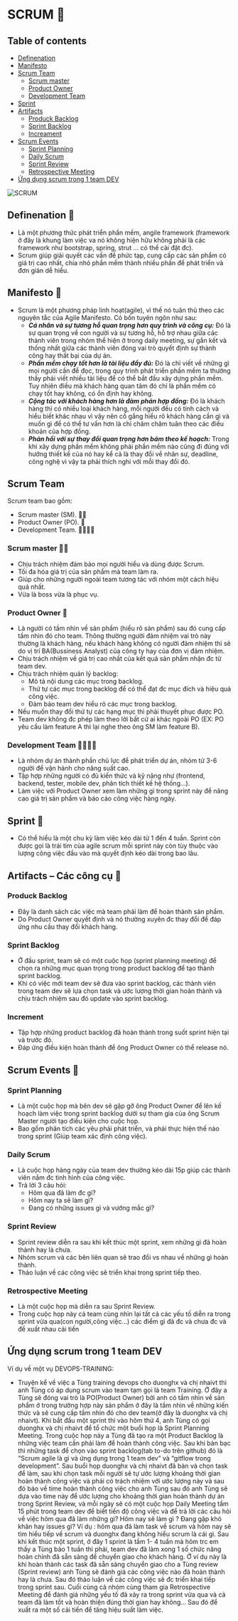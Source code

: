 # SCRUM :star2:

## Table of contents
<!--ts-->
* [Definenation](#define)
* [Manifesto](#manifesto)
* [Scrum Team](#team)
  * [Scrum master](#team1)
  * [Product Owner](#team2)
  * [Development Team](#team3)
* [Sprint](#sprint)
* [Artifacts](#artifacts)
  * [Produck Backlog](#artifact1)
  * [Sprint Backlog](#artifact2)
  * [Increament](#artifact3)
* [Scrum Events](#event)
  * [Sprint Planning](#event1)
  * [Daily Scrum](#event2)
  * [Sprint Review](#event3)
  * [Retrospective Meeting](#event4)
* [Ứng dụng scrum trong 1 team DEV](#ungdung)
<!--te-->

![SCRUM](images/sprint.png)

<a name="define"></a>
## Definenation :book:
- Là một phương thức phát triển phần mềm, angile framework (framework ở đây là khung làm việc va nó không hiện hữu không phải là các framework như bootstrap, spring, strut ... có thể cài đặt đc).
- Scrum giúp giải quyết các vấn đề phức tạp, cung cấp các sản phẩm có giá trị cao nhất, chia nhỏ phần mềm thành nhiều phần để phát triển và đơn giản dễ hiểu.
<a name="manifesto"></a>
## Manifesto :scroll:
- Scrum là một phương pháp linh hoạt(agile), vì thế nó tuân thủ theo các nguyên tắc của Agile Manifesto. Có bốn tuyên ngôn như sau:
  - ***Cá nhân và sự tương hỗ quan trọng hơn quy trình và công cụ:*** Đó là sự quan trọng về con người và sự tương hỗ, hỗ trợ nhau giữa các thành viên trong nhóm thể hiện ở trong daily meeting, sự gắn kết và thống nhất giữa các thành viên đóng vai trò quyết định sự thành công hay thất bại của dự án.
  - ***Phần mềm chạy tốt hơn là tài liệu đầy đủ:*** Đó là chỉ viết về những gì mọi người cần để đọc, trong quy trình phát triển phần mềm ta thường thấy phải viết nhiều tài liệu để có thể bắt đầu xây dựng phần mềm. Tuy nhiên điều mà khách hàng quan tâm đó chỉ là phần mềm có chạy tốt hay không, có ổn định hay không.
  - ***Cộng tác với khách hàng hơn là đàm phán hợp đồng:***  Đó là khách hàng thì có nhiều loại khách hàng, mỗi người đều có tính cách và hiểu biết khác nhau vì vậy nên cố gắng hiểu rõ khách hàng cần gì và muốn gì để có thể tư vấn hơn là chỉ chăm chăm tuân theo các điều khoản của hợp đồng.
  - ***Phản hồi với sự thay đổi quan trọng hơn bám theo kế hoạch:*** Trong khi xây dựng phần mềm không phải phần mềm nào cũng đi đúng với hướng thiết kế của nó hay kể cả là thay đổi về nhân sự, deadline, công nghệ vì vậy ta phải thích nghi với mỗi thay đổi đó.
 <a name="team"></a>
## Scrum Team
Scrum team bao gồm:
- Scrum master (SM). 👨‍🏫
- Product Owner (PO). :man:
- Development Team. 👨‍👨‍👦‍👦
<a name="team1"></a>
### Scrum master 👨‍🏫
- Chịu trách nhiệm đảm bảo mọi người hiểu và dùng được Scrum.
- Tối đa hóa giá trị của sản phẩm mà team làm ra.
- Giúp cho những người ngoài team tương tác với nhóm một cách hiệu quả nhất.
- Vừa là boss vừa là phục vụ.
<a name="team2"></a>
### Product Owner :man:
- Là người có tầm nhìn về sản phẩm (hiểu rõ sản phẩm) sau đó cung cấp tầm nhìn đó cho team. Thông thường người đảm nhiệm vai trò này thường là khách hàng, nếu khách hàng không có người đảm nhiệm thì sẽ do vị trí BA(Bussiness Analyst) của công ty hay của đơn vị đảm nhiệm.
- Chịu trách nhiệm về giá trị cao nhất của kết quả sản phẩm nhận đc từ team dev.
- Chịu trách nhiệm quản lý backlog:
   - Mô tả nội dung các mục trong backlog.
   - Thứ tự các mục trong backlog để có thể đạt đc mục đích và hiệu quả công việc.
   - Đảm bảo team dev hiểu rõ các mục trong backlog.
- Nếu muốn thay đổi thứ tự các hạng mục thì phải thuyết phục được PO.
- Team dev không đc phép làm theo lời bất cứ ai khác ngoài PO (EX: PO yêu cầu làm feature A thì lại nghe theo ông SM làm feature B).
<a name="team3"></a>
### Development Team 👨‍👨‍👦‍👦
- Là nhóm dự án thành phần chủ lực để phát triển dự án, nhóm từ 3-6 người để vận hành cho năng suất cao.
- Tập hợp những người có đủ kiến thức và kỹ năng như (frontend, backend, tester, mobile dev, phân tích thiết kế hệ thống...).
- Làm việc với Product Owner xem làm những gì trong sprint này để nâng cao giá trị sản phẩm và báo cáo công việc hàng ngày.
<a name="sprint"></a>
## Sprint :milky_way:
- Có thể hiểu là một chu kỳ làm việc kéo dài từ 1 đến 4 tuần. Sprint còn được gọi là trái tim của agile scrum mỗi sprint này còn tùy thuộc vào lượng công việc đầu vào mà quyết định kéo dài trong bao lâu.
<a name="artifacts"></a>
## Artifacts – Các công cụ :wrench:
<a name="artifact1"></a>
### Produck Backlog
- Đây là danh sách các việc mà team phải làm để hoàn thành sản phẩm.
- Do Product Owner quyết định và nó thường xuyên đc thay đổi để đáp ứng nhu cầu thay đổi khách hàng.
<a name="artifact2"></a>
### Sprint Backlog
- Ở đầu sprint, team sẽ có một cuộc họp (sprint planning meeting) để chọn ra những mục quan trọng trong product backlog để tạo thành sprint backlog.
- Khi có việc mới team dev sẽ đưa vào sprint backlog, các thành viên trong team dev sẽ lựa chọn task và ước lượng thời gian hoàn thành và chịu trách nhiệm sau đó update vào sprint backlog.
<a name="artifact3"></a>
### Increment
- Tập hợp những product backlog đã hoàn thành trong suốt sprint hiện tại và trước đó.
- Đáp ứng điều kiện hoàn thành để ông Product Owner có thể release nó.
<a name="event"></a>
## Scrum Events :stars:
<a name="event1"></a>
### Sprint Planning
- Là một cuộc họp mà bên dev sẽ gặp gỡ ông Product Owner để lên kế hoạch làm việc trong sprint backlog dưới sự tham gia của ông Scrum Master người tạo điều kiện cho cuộc họp.
- Bao gồm phân tích các yêu phải phát triển, và phải thực hiện thế nào trong sprint (Giúp team xác định công việc).
<a name="event2"></a>
### Daily Scrum
- Là cuộc họp hàng ngày của team dev thường kéo dài 15p giúp các thành viên nắm đc tình hình của công việc.
- Trả lời 3 câu hỏi:
  - Hôm qua đã làm đc gì? 
  - Hôm nay ta sẽ làm gì?
  - Đang có những issues gì và vướng mắc gì?
<a name="event3"></a>
### Sprint Review
- Sprint review diễn ra sau khi kết thúc một sprint, xem những gì đã hoàn thành hay là chưa.
- Nhóm scrum và các bên liên quan sẽ trao đổi vs nhau về những gì hoàn thành.
- Thảo luận về các công việc sẽ triển khai trong sprint tiếp theo.
<a name="event4"></a>
### Retrospective Meeting
- Là một cuộc họp mà diễn ra sau Sprint Review.
- Trong cuộc họp này cả team cùng nhìn lại tất cả các yếu tố diễn ra trong sprint vừa qua(con người,công việc...) các điểm gì đã đc và chưa đc và đề xuất nhau cải tiến
<a name="ungdung"></a>
## Ứng dụng scrum trong 1 team DEV
Ví dụ về một vụ DEVOPS-TRAINING:
- Truyện kể về việc a Tùng training devops cho duonghx và chị nhaivt thì anh Tùng có áp dụng scrum vào team tạm gọi là team Training. Ở đây a Tùng sẽ đóng vai trò là PO(Product Owner) bởi anh có tầm nhìn về sản phẩm ở trong trường hợp này sản phẩm ở đây là tầm nhìn về những kiến thức và sẽ cung cấp tầm nhìn đó cho dev team(ở đây là duonghx và chị nhaivt). Khi bắt đầu một sprint thì vào hôm thứ 4, anh Tùng có gọi duonghx và chị nhaivt để tổ chức một buổi họp là Sprint Planning Meeting. Trong cuộc họp này a Tùng đã tạo ra một Product Backlog là những việc team cần phải làm để hoàn thành công việc. Sau khi bàn bạc thì những task để chọn vào sprint backlog(tab to-do trên github) đó là “Scrum agile là gì và ứng dụng trong 1 team dev” và “gitflow trong development”. Sau buổi họp duonghx và chị nhaivt đã bàn và chọn task để làm, sau khi chọn task mỗi người sẽ tự ước lượng khoảng thời gian hoàn thành công việc và phải có trách nhiệm với ước lượng này và sau đó báo về time hoàn thành công việc cho anh Tùng sau đó anh Tùng sẽ dựa vào time này để ước lượng cho khoảng thời gian hoàn thành dự án trong Sprint Review, và mỗi ngày sẽ có một cuộc họp Daily Meeting tầm 15 phút trong team dev để biết tiến độ công việc và để trả lời các câu hỏi về việc hôm qua đã làm những gì? Hôm nay sẽ làm gì ? Đang gặp khó khăn hay issues gì? Ví dụ : hôm qua đã làm task về scrum và hôm nay sẽ tìm hiểu tiếp về scrum và duonghx đang không hiểu scrum là cái gì. Sau khi kết thúc một sprint, ở đây 1 sprint là tầm 1- 4 tuần mà hôm trc em thấy a Tùng bảo 1 tuần thì phải, team dev đã làm xong 1 số chức năng hoàn chỉnh đã sẵn sàng để chuyển giao cho khách hàng. Ở ví dụ này là khi hoàn thành các task đã sẵn sàng chuyển giao cho a Tùng review (Sprint review) anh Tùng sẽ đánh giá các công việc nào đã hoàn thành hay là chưa. Sau đó thảo luận về các công việc sẽ đc triển khai tiếp trong sprint sau. Cuối cùng cả nhóm cùng tham gia Retrospective Meeting để đánh giá những yếu tố đã xảy ra trong sprint vừa qua và cả team đã làm tốt và hoàn thiện đúng thời gian hay không... Sau đó để xuất ra một số cải tiến để tăng hiệu suất làm việc.
